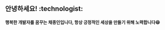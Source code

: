 <h2>안녕하세요! :technologist:</h2>
<h4>행복한 개발자를 꿈꾸는 채종인입니다, 항상 긍정적인 세상을 만들기 위해 노력합니다😆<h4>
    <br>
<br>
